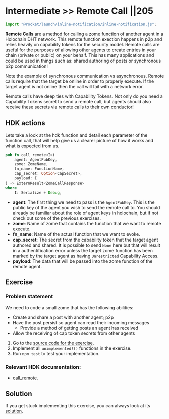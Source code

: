 # Intermediate >> Remote Call ||205

```js script
import "@rocket/launch/inline-notification/inline-notification.js";
```

**Remote Calls** are a method for calling a zome function of another agent in a Holochain DHT network. This remote function exection happens in p2p and relies heavily on capability tokens for the security model.
Remote calls are useful for the purposes of allowing other agents to create entries in your chain (private or public) on your behalf. This has many applications and could be used in things such as: shared authoring of posts or synchronous p2p communication!

Note the example of synchronous communication vs asynchronous. Remote calls require that the target be online in order to properly execute. If the target agent is not online then the call will fail with a network error.

Remote calls have deep ties with Capability Tokens. Not only do you need a Capability Tokens secret to send a remote call, but agents should also receive these secrets via remote calls to their own conductor!

## HDK actions

Lets take a look at the hdk function and detail each parameter of the function call, that will help give us a clearer picture of how it works and what is expected from us.

```rust
pub fn call_remote<I>(
    agent: AgentPubKey,
    zome: ZomeName,
    fn_name: FunctionName,
    cap_secret: Option<CapSecret>,
    payload: I
) -> ExternResult<ZomeCallResponse>
where
    I: Serialize + Debug,
```

- **agent**: The first thing we need to pass is the `AgentPubKey`. This is the public key of the agent you wish to send the remote call to. You should already be familiar about the role of agent keys in holochain, but if not check out some of the previous exercises. <br>
- **zome**: Name of zome that contains the function that we want to remote execute. <br>
- **fn_name**: Name of the actual function that we want to evoke. <br>
- **cap_secret**: The secret from the cabability token that the target agent authored and shared. It is possible to send `None` here but that will result in a authentification error unless the target zome function has been marked by the target agent as having `Unrestricted` Capability Access. <br>
- **payload**: The data that will be passed into the zome function of the remote agent.

## Exercise

### Problem statement

We need to code a small zome that has the following abilities:

- Create and share a post with another agent; p2p
- Have the post persist so agent can read their incoming messages
  - Provide a method of getting posts an agent has received
- Allow the receiving of cap token secrets from other agents

<inline-notification type="tip" title="Exercise">

1. Go to the [source code for the exercise](https://github.com/holochain-gym/developer-exercises/tree/master/intermediate/2.call-remote).
2. Implement all `unimplemented!()` functions in the exercise.
3. Run `npm test` to test your implementation.

</inline-notification>

### Relevant HDK documentation: 
- [call_remote](https://docs.rs/hdk/0.0.100/hdk/p2p/fn.call_remote.html).

## Solution

If you get stuck implementing this exercise, you can always look at its [solution](https://github.com/holochain-gym/developer-exercises/tree/solution/intermediate/2.call-remote). 